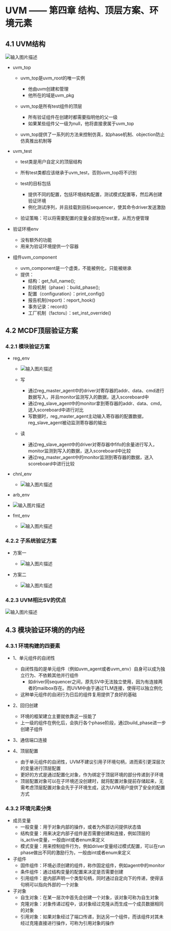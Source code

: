 # UVM —— 第四章 结构、顶层方案、环境元素
## 4.1 UVM结构
![输入图片描述](http://www.ninglixin.com/wp-content/uploads/2022/07/%E5%BE%AE%E4%BF%A1%E6%88%AA%E5%9B%BE_20220707181040.png)

- uvm_top
	- uvm_top是uvm_root的唯一实例
		- 他由uvm创建和管理
		- 他所在的域是uvm_pkg

	- uvm_top是所有test组件的顶层
		- 所有验证组件在创建时都需要指明他的父一级
		- 如果某些组件父一级为null，他将直接隶属于uvm_top

	- uvm_top提供了一系列的方法来控制仿真，如phase机制、objection防止仿真推出机制等

- uvm_test
	- test类是用户自定义的顶层结构
	- 所有test类都应该继承于uvm_test，否则uvm_top将不识别
	- test的目标包括
		- 提供不同的配置，包括环境结构配置，测试模式配置等，然后再创建验证环境
		- 例化测试序列，并且挂载到目标sequencer，使其命令driver发送激励

	- 验证策略：可以将需要配置的变量全部放在test里，从而方便管理

- 验证环境env
	- 没有额外的功能
	- 用来为验证环境提供一个容器

- 组件uvm_component
	- uvm_component是一个虚类，不能被例化，只能被继承
	- 提供：
		- 结构：get_full_name();
		- 阶段机制（phase）：build_phase();
		- 配置（configuration）：print_config()
		- 报告机制(report)：report_hook()
		- 事务记录：record()
		- 工厂机制（factoru）：set_inst_override()

## 4.2 MCDF顶层验证方案

### 4.2.1 模块验证方案
- reg_env
	- ![输入图片描述](http://www.ninglixin.com/wp-content/uploads/2022/07/%E5%BE%AE%E4%BF%A1%E6%88%AA%E5%9B%BE_20220707204800.png)

	- 写
		- 通过reg_master_agent中的driver对寄存器的addr、data、cmd进行数据写入，并且monitor监测写入的数据，送入scoreboard中
		- 通过reg_slave_agent中的monitor拿到寄存器的addr、data、cmd，送入scoreboard中进行对比
		- 写数据时，reg_master_agent主动输入寄存器的配置数据，reg_slave_agent被动监测寄存器的输出
	- 读
		- 通过reg_slave_agent中的driver对寄存器中fifo的余量进行写入，monitor监测到写入的数据，送入scoreboard中比较
		- 通过reg_master_agent中的monitor监测到寄存器的数据，送入scoreboard中进行比较

- chnl_env
	- ![输入图片描述](http://www.ninglixin.com/wp-content/uploads/2022/07/%E5%BE%AE%E4%BF%A1%E6%88%AA%E5%9B%BE_20220707205122.png)

- arb_env
- ![输入图片描述](http://www.ninglixin.com/wp-content/uploads/2022/07/%E5%BE%AE%E4%BF%A1%E6%88%AA%E5%9B%BE_20220707205138.png)

- fmt_env
	- ![输入图片描述](http://www.ninglixin.com/wp-content/uploads/2022/07/%E5%BE%AE%E4%BF%A1%E6%88%AA%E5%9B%BE_20220707205148.png)

### 4.2.2 子系统验证方案
- 方案一
	- ![输入图片描述](http://www.ninglixin.com/wp-content/uploads/2022/07/%E5%BE%AE%E4%BF%A1%E6%88%AA%E5%9B%BE_20220707205343.png)

- 方案二
	- ![输入图片描述](http://www.ninglixin.com/wp-content/uploads/2022/07/%E5%BE%AE%E4%BF%A1%E6%88%AA%E5%9B%BE_20220707205355.png)

### 4.2.3 UVM相比SV的优点
![输入图片描述](http://www.ninglixin.com/wp-content/uploads/2022/07/%E5%BE%AE%E4%BF%A1%E6%88%AA%E5%9B%BE_20220707205406.png)


## 4.3 模块验证环境的的内经
### 4.3.1 环境构建的四要素
- 1、单元组件的自闭性
	- 自闭性指的是单元组件（例如uvm_agent或者uvm_env）自身可以成为独立行为、不依赖其他并行组件
		- 如driver同sequencer之间，原先SV中无法独立使用，因为有连接两者的mailbox存在。而UVM中由于通过TLM连接，使得可以独立例化
	- 这种单元组件的自闭行为日后的组件复用提供了良好的基础

- 2、回归创建
	- 环境的框架建立主要就依靠这一技能了
	- 上一级的组件在例化后，会执行各个phase阶段，通过build_phase进一步创建子组件
- 3、通信端口连接
- 4、顶层配置
	- 由于单元组件的自闭性，UVM不建议引用子环境句柄，进而索引更深层次的变量进行顶层配置
	- 更好的方式是通过配置化对象，作为绑定于顶层环境的部分传递到子环境
	- 顶层配置对象可以在子环境还没创建时，就将配置对象提前存储起来，无需考虑顶层配置对象会先于子环境生成，这为UVM用户提供了安全的配置方式

### 4.3.2 环境元素分类
- 成员变量
	- 一般变量：用于对象内部的操作，或者为外部访问提供状态值
	- 结构变量：用来决定内部子组件是否需要创建和连接，例如顶层的is_active变量，一般由int或者enum来定义
	- 模式变量：用来控制组件行为，例如driver变量经过模式配置，可以在run phase做出不同的激励行为，一般由int或者enum来定义
- 子组件
	- 固件组件：环境必须创建的组件，称作固定组件，例如agent中的monitor
	- 条件组件：通过结构变量的配置来决定是否需要创建
	- 引用组件：是内部声明一个类型句柄，同时通过自定向下的传递，使得该句柄可以指向外部的一个对象
- 子对象
	- 自生对象：在某一层次中首先会创建一个对象，该对象可称为自生对象
	- 克隆对象：对象传递过程中，该对象经过克隆从而生成一个成员数据相同的对象
	- 引用对象：如果对象经过了端口传递，到达另一个组件，而该组件对其未经过克隆直接进行操作，可称为引用对象的操作
